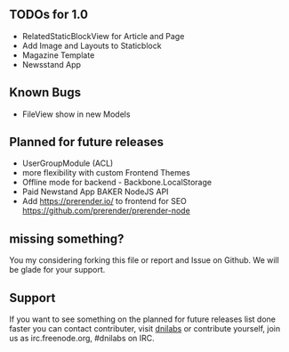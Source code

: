 ## TODOs for 1.0
  * RelatedStaticBlockView for Article and Page
  * Add Image and Layouts to Staticblock
  * Magazine Template
  * Newsstand App

## Known Bugs
  * FileView show in new Models

## Planned for future releases
  * UserGroupModule (ACL)
  * more flexibility with custom Frontend Themes
  * Offline mode for backend - Backbone.LocalStorage
  * Paid Newstand App BAKER NodeJS API
  * Add https://prerender.io/ to frontend for SEO https://github.com/prerender/prerender-node

## missing something?
You my considering forking this file or report and Issue on Github. We will be glade for your support.

## Support
If you want to see something on the planned for future releases list done faster you can contact contributer, visit [dnilabs](www.dnilabs.com) or contribute yourself, join us as irc.freenode.org, #dnilabs on IRC.
